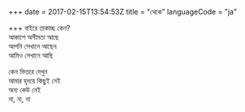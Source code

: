 +++
date = 2017-02-15T13:54:53Z
title = "থেকে"
languageCode = "ja"
 
+++ 
বাইরে তাকাচ্ছ কেন?   
আকাশে অসীমতা আছে   
আপনি সেখানে আছেন   
আমিও সেখানে আছি   
   
কেন ভিতরে দেখুন   
আমার হৃদয়ে কিছুই নেই   
অন্য কেউ নেই   
না, না, না